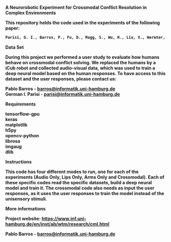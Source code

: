 <b>A Neurorobotic Experiment for Crossmodal Conflict Resolution in Complex Environments <br>


This repository helds the code used in the experiments of the following paper:

```sh
Parisi, G. I., Barros, P., Fu, D., Magg, S., Wu, H., Liu, X., Wermter, S. A Neurorobotic Experiment for Crossmodal Conflict Resolution in Complex Environments. Submited to: IEEE/RSJ International Conference on Intelligent Robots and Systems (IROS), 2018. 
```

<b>Data Set 

During this project we performed a user study to evaluate how humans behave on crossmodal conflict solving. We replaced the humans by a iCub robot and collected audio-visual data, which was used to train a deep neural model based on the human responses. To have access to this dataset and the user responses, please contact us:

Pablo Barros - barros@informatik.uni-hamburg.de <br>
German I. Parisi - parisi@informatik.uni-hamburg.de<br>


<b>Requirements

tensorflow-gpu <br>
keras<br>
matplotlib<br>
h5py<br>
opencv-python<br>
librosa<br>
imgaug<br>
dlib<br>


<b>Instructions


This code has four different modes to run, one for each of the experiments (Audio Only, Lips Only, Arms Only and Crossmodal). Each of these specific codes read the specific datasets, build a deep neural model and train it. The crossmodal code also needs as input the user responses, as it uses the user responses to train the model instead of the unisensory stimuli.  <br>


<b> More informations

Project website: https://www.inf.uni-hamburg.de/en/inst/ab/wtm/research/cml.html

Pablo Barros - barros@informatik.uni-hamburg.de





